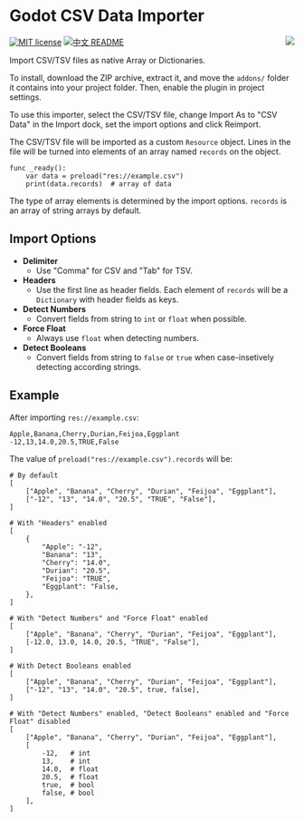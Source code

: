 # Godot CSV Data Importer

<img src="icon.png?raw=true"  align="right" />

[![MIT license](https://img.shields.io/badge/license-MIT-blue.svg)](https://lbesson.mit-license.org/)
[![中文 README](https://img.shields.io/badge/README-%E4%B8%AD%E6%96%87-red)](README-zh_CN.md)

Import CSV/TSV files as native Array or Dictionaries.

To install, download the ZIP archive, extract it, and move the `addons/` folder it
contains into your project folder. Then, enable the plugin in project settings.

To use this importer, select the CSV/TSV file, change Import As to "CSV Data" in
the Import dock, set the import options and click Reimport.

The CSV/TSV file will be imported as a custom `Resource` object. Lines in the
file will be turned into elements of an array named `records` on the object.

```gdscript
func _ready():
	var data = preload("res://example.csv")
	print(data.records)  # array of data
```

The type of array elements is determined by the import options. `records` is
an array of string arrays by default.

## Import Options

* **Delimiter**
	*	Use "Comma" for CSV and "Tab" for TSV.
* **Headers**
	*	Use the first line as header fields.
		Each element of `records` will be a `Dictionary` with header fields as keys.
* **Detect Numbers**
	* Convert fields from string to `int` or `float` when possible.
* **Force Float**
	* Always use `float` when detecting numbers.
* **Detect Booleans**
	* Convert fields from string to `false` or `true` when case-insetively detecting according strings.

## Example

After importing `res://example.csv`:

```csv
Apple,Banana,Cherry,Durian,Feijoa,Eggplant
-12,13,14.0,20.5,TRUE,False
```

The value of `preload("res://example.csv").records` will be:

```gdscript
# By default
[
	["Apple", "Banana", "Cherry", "Durian", "Feijoa", "Eggplant"],
	["-12", "13", "14.0", "20.5", "TRUE", "False"],
]

# With "Headers" enabled
[
	{
		"Apple": "-12",
		"Banana": "13",
		"Cherry": "14.0",
		"Durian": "20.5",
		"Feijoa": "TRUE",
		"Eggplant": "False,
	},
]

# With "Detect Numbers" and "Force Float" enabled
[
	["Apple", "Banana", "Cherry", "Durian", "Feijoa", "Eggplant"],
	[-12.0, 13.0, 14.0, 20.5, "TRUE", "False"],
]

# With Detect Booleans enabled
[
	["Apple", "Banana", "Cherry", "Durian", "Feijoa", "Eggplant"],
	["-12", "13", "14.0", "20.5", true, false],
]

# With "Detect Numbers" enabled, "Detect Booleans" enabled and "Force Float" disabled
[
	["Apple", "Banana", "Cherry", "Durian", "Feijoa", "Eggplant"],
	[
		-12,   # int
		13,    # int
		14.0,  # float
		20.5,  # float
		true,  # bool
		false, # bool
	],
]
```

